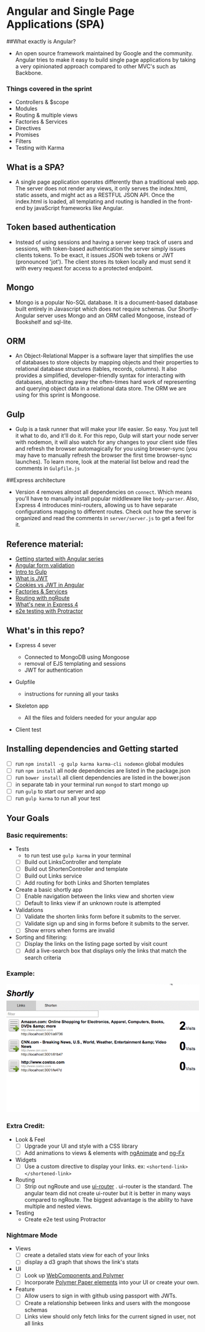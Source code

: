
# Angular and Single Page Applications (SPA)

##What exactly is Angular?
* An open source framework maintained by Google and the community. Angular tries to make it easy to build single page applications by taking a very opinionated approach compared to other MVC's such as Backbone.

### Things covered in the sprint
* Controllers & $scope
* Modules
* Routing & multiple views
* Factories & Services
* Directives
* Promises
* Filters
* Testing with Karma

## What is a SPA?
* A single page application operates differently than a traditional web app. The server does not render any views, it only serves the index.html, static assets, and might act as a RESTFUL JSON API. Once the index.html is loaded, all templating and routing is handled in the front-end by javaScript frameworks like Angular.

## Token based authentication
* Instead of using sessions and having a server keep track of users and sessions, with token-based authentication the server simply issues clients tokens. To be exact, it issues JSON web tokens or JWT (pronounced 'jot'). The client stores its token locally and must send it with every request for access to a protected endpoint.

## Mongo
* Mongo is a popular No-SQL database. It is a document-based database built entirely in Javascript which does not require schemas. Our Shortly-Angular server uses Mongo and an ORM called Mongoose, instead of Bookshelf and sql-lite.

## ORM
* An Object-Relational Mapper is a software layer that simplifies the use of databases to store objects by mapping objects and their properties to relational database structures (tables, records, columns).  It also provides a simplified, developer-friendly syntax for interacting with databases, abstracting away the often-times hard work of representing and querying object data in a relational data store.  The ORM we are using for this sprint is Mongoose.

## Gulp
* Gulp is a task runner that will make your life easier. So easy. You just tell it what to do, and it'll do it. For this repo, Gulp will start your node server with nodemon, it will also watch for any changes to your client side files and refresh the browser automagically for you using browser-sync (you may have to manually refresh the browser the first time browser-sync launches). To learn more, look at the material list below and read the comments in `Gulpfile.js`

##Express architecture
* Version 4 removes almost all dependencies on `connect`. Which means you'll have to manually install popular middleware like `body-parser`. Also, Express 4 introduces mini-routers, allowing us to have separate configurations mapping to different routes. Check out how the server is organized and read the comments in `server/server.js` to get a feel for it.

## Reference material:
* [Getting started with Angular series](http://www.ng-newsletter.com/posts/beginner2expert-how_to_start.html)
* [Angular form validation](http://scotch.io/tutorials/javascript/angularjs-form-validation)
* [Intro to Gulp](http://closurelog.com/getting-started-gulp/)
* [What is JWT](http://www.sitepoint.com/using-json-web-tokens-node-js/)
* [Cookies vs JWT in Angular](https://auth0.com/blog/2014/01/07/angularjs-authentication-with-cookies-vs-token/)
* [Factories & Services](http://stackoverflow.com/questions/14324451/angular-service-vs-angular-factory)
* [Routing with ngRoute](http://scotch.io/tutorials/javascript/single-page-apps-with-angularjs-routing-and-templating)
* [What's new in Express 4](http://closurelog.com/whats-new-express-4/)
* [e2e testing with Protractor](http://www.ng-newsletter.com/posts/practical-protractor.html)


## What's in this repo?
* Express 4 sever
  - Connected to MongoDB using Mongoose
  - removal of EJS templating and sessions
  - JWT for authentication

* Gulpfile
  - instructions for running all your tasks

* Skeleton app
  - All the files and folders needed for your angular app

* Client test

## Installing dependencies and Getting started
* [ ] run `npm install -g gulp karma karma-cli nodemon` global modules
* [ ] run `npm install` all node dependencies are listed in the package.json
* [ ] run `bower install` all client dependencies are listed in the bower.json
* [ ] in separate tab in your terminal run `mongod` to start mongo up
* [ ] run `gulp` to start our server and app
* [ ] run `gulp karma` to run all your test

## Your Goals

### Basic requirements:
- Tests
  + to run test use `gulp karma` in your terminal
  * [ ] Build out LinksController and template
  * [ ] Build out ShortenController and template
  * [ ] Build out Links service
  * [ ] Add routing for both Links and Shorten templates

- Create a basic shortly app
  * [ ] Enable navigation between the links view and shorten view
  * [ ] Default to links view if an unknown route is attempted

- Validations
  * [ ] Validate the shorten links form before it submits to the server.
  * [ ] Validate sign up and sing in forms before it submits to the server.
  * [ ] Show errors when forms are invalid

- Sorting and filtering:
  * [ ] Display the links on the listing page sorted by visit count
  * [ ] Add a live-search box that displays only the links that match the search criteria

### Example:

![Project Demo Image](./example.gif)

### Extra Credit:
- Look & Feel
  * [ ] Upgrade your UI and style with a CSS library
  * [ ] Add animations to views & elements with [ngAnimate](https://docs.angularjs.org/api/ngAnimate) and [ng-Fx](https://github.com/Hendrixer/ng-Fx)

- Widgets
  * [ ] Use a custom directive to display your links. ex: `<shortend-link> </shortened-link>`

- Routing
  * [ ] Strip out ngRoute and use [ui-router](https://github.com/angular-ui/ui-router) . ui-router is the standard. The angular team did not create ui-router but it is better in many ways compared to ngRoute. The biggest advantage is the ability to have multiple and nested views.

- Testing
  * Create e2e test using Protractor

### Nightmare Mode
- Views
  * [ ] create a detailed stats view for each of your links
  * [ ] display a d3 graph that shows the link's stats

- UI
  * [ ] Look up [WebComponents and Polymer](http://www.polymer-project.org/docs/start/tutorial/intro.html)
  * [ ] Incorporate [Polymer Paper elements](http://www.polymer-project.org/docs/elements/) into your UI or create your own.

- Feature
  * [ ] Allow users to sign in with github using passport with JWTs.
  * [ ] Create a relationship between links and users with the mongoose schemas
  * [ ] Links view should only fetch links for the current signed in user, not all links
